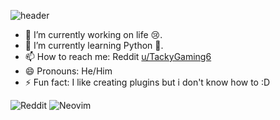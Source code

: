 ![header](https://capsule-render.vercel.app/api?type=waving&color=gradient&height=150&text=Hey%20Yo!&animation=fadeIn&fontColor=gradient&fontSize=50&fontAlign=40&fontAlignY=35&desc=Trying%20to%20sort%20out%20my%20life%20with%20Coding%20:D&descAlign=60&descAlignY=55)

- 🔭 I’m currently working on life 😢.
- 🌱 I’m currently learning Python 🐍.
- 📫 How to reach me: Reddit [u/TackyGaming6](https://reddit.com/user/TackyGaming6)
- 😄 Pronouns: He/Him
- ⚡ Fun fact: I like creating plugins but i don't know how to :D

![Reddit](https://img.shields.io/badge/Reddit-%23FF4500.svg?style=for-the-badge&logo=Reddit&logoColor=white) ![Neovim](https://img.shields.io/badge/NeoVim-%2357A143.svg?&style=for-the-badge&logo=neovim&logoColor=white)
